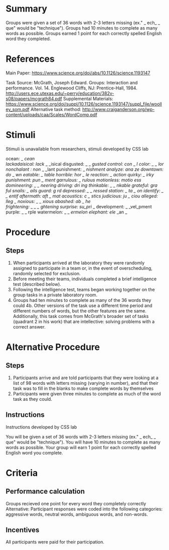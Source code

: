 # Summary
Groups were given a set of 36 words with 2-3 letters missing (ex." _ ech_ _ que" would be "technique"). Groups had 10 minutes to complete as many words as possible. Groups earned 1 point for each correctly spelled English word they completed. 


# References 
Main Paper: https://www.science.org/doi/abs/10.1126/science.1193147

Task Source: McGrath, Joseph Edward. Groups: Interaction and performance. Vol. 14. Englewood Cliffs, NJ: Prentice-Hall, 1984. http://users.ece.utexas.edu/~perry/education/382v-s08/papers/mcgrath84.pdf
Supplemental Materials: https://www.science.org/doi/suppl/10.1126/science.1193147/suppl_file/woolley_som.pdf
Alternative task method: http://www.craiganderson.org/wp-content/uploads/caa/Scales/WordComp.pdf
# Stimuli
Stimuli is unavailable from researchers, stimuli developed by CSS lab 

ocean: _ _cean            
lackadaisical: lack_ _ _isical 
disgusted: _ _ _gusted 
control: con_ _ _l 
color: _ _ lor 
nonchalant : non_ _ _lant
punishment: _ _nishment 
analyze: ana_ _ze 
downtown: do_ _ _wn
eatable: _ _table 
horrible: hor_ _ _le 
reaction: _ _action 
quirky: _ _irky 
punishment: pun_ _ _ment 
garrulous: _ _rulous 
motionless: motio_ _ess
domineering: _ _ _neering
driving: dri_ _ing
thinkable: _ _ _nkable
grateful: gra_ _ful 
snails: _ _ails 
guard: g_ _rd
depressed: _ _ _ressed 
station: _ ta_ _ on 
identify: _ _ entif_ 
aftermath: aft_ _ mat_ 
acoustics: _c_ _ stics
judicious: ju_ _ ciou_ 
alleged: _lleg_ _ 
noxious: _ _ xious 
abashed: ab_ _ he_  
frightening: _ _ _ ghtening 
surprise: su_pri_ _ 
development: _ _vel_pment 
purple: _ _ rple 
watermelon: _ _ _ermelon 
elephant: ele_ _an _ 

# Procedure
## Steps
1. When participants arrived at the laboratory they were randomly assigned to participate in a team or, in the event of overscheduling, randomly selected for exclusion. 
2. Before meeting their teams, individuals completed a brief intelligence test (described below). 
3. Following the intelligence test, teams began working together on the group tasks in a private laboratory room.
4. Groups had ten minutes to complete as many of the 36 words they could 
4b. Other versions of the task use a different time period and different numbers of words, but the other features are the same. Additionally, this task comes from McGrath's broader set of tasks (quadrant 2 in his work) that are intellective: solving problems with a correct answer.
# Alternative Procedure
## Steps

1. Participants arrive and are told participants that they were looking at a list of 98 words with letters missing (varying in number), and that their task was to fill in the blanks to make complete words by themselves
2. Participants were given three minutes to complete as much of the word task as
they could. 
## Instructions
Instructions developed by CSS lab 

You will be given a set of 36 words with 2-3 letters missing (ex." _ ech_ _ que" would be "technique"). You will have 10 minutes to complete as many
words as possible.  Your group will earn 1 point for each correctly spelled English word you complete. 


# Criteria
## Performance calculation
Groups recieved one point for every word they completely correctly  
Alternative:  Participant responses were coded into the following categories: aggressive words, neutral words, ambiguous words, and non-words.
## Incentives
All participants were paid for their participation.
